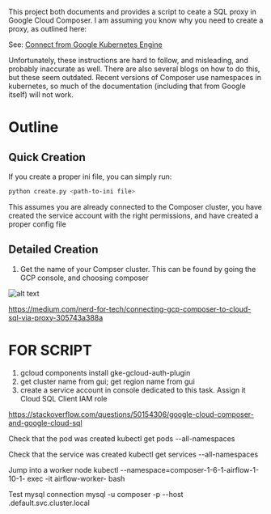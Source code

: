This project both documents and provides a script to ceate a SQL proxy in Google Cloud Composer.  I am assuming you know why you need to create a proxy, as outlined here:

See: [Connect from Google Kubernetes Engine ](https://cloud.google.com/sql/docs/postgres/connect-kubernetes-engine)

Unfortunately, these instructions are hard to follow, and misleading, and probably inaccurate as well. There are also several blogs on how to do this, but these
seem outdated. Recent versions of Composer use namespaces in kubernetes, so much of the documentation (including that from Google itself) will not work.

Outline
=======

Quick Creation
-------------

If you create a proper ini file, you can simply run:

```bash
python create.py <path-to-ini file>

```

This assumes you are already connected to the Composer cluster, you have created the service account with the right permissions, and 
have created a proper config file

Detailed Creation
----------------

1. Get the name of your Compser cluster. This can be found by going the GCP console, and choosing composer

![alt text](https://github.com/paulhtremblay/Google-Cloud-SQL-Composer-Proxy/blob/development/images/choose_composer.jpg?raw=true)


https://medium.com/nerd-for-tech/connecting-gcp-composer-to-cloud-sql-via-proxy-305743a388a


FOR SCRIPT
==========
1. gcloud components install gke-gcloud-auth-plugin
2. get cluster name from gui; get region name from gui
3. create a service account in console dedicated to this task. Assign it Cloud SQL Client IAM role 

https://stackoverflow.com/questions/50154306/google-cloud-composer-and-google-cloud-sql

Check that the pod was created kubectl get pods --all-namespaces

Check that the service was created kubectl get services --all-namespaces

Jump into a worker node kubectl --namespace=composer-1-6-1-airflow-1-10-1-<some-uid> exec -it airflow-worker-<some-uid> bash

Test mysql connection mysql -u composer -p --host <service-name>.default.svc.cluster.local
